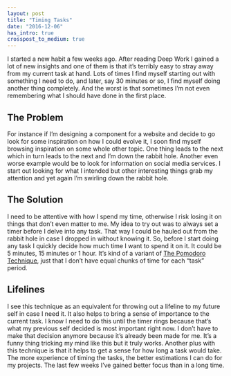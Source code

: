 ```yaml
---
layout: post
title: "Timing Tasks"
date: "2016-12-06"
has_intro: true
crosspost_to_medium: true
---
```


I started a new habit a few weeks ago. After reading Deep Work I gained a lot of new insights and one of them is that it’s terribly easy to stray away from my current task at hand. Lots of times I find myself starting out with something I need to do, and later, say 30 minutes or so, I find myself doing another thing completely. And the worst is that sometimes I’m not even remembering what I should have done in the first place.

## The Problem
For instance if I’m designing a component for a website and decide to go look for some inspiration on how I could evolve it, I soon find myself browsing inspiration on some whole other topic. One thing leads to the next which in turn leads to the next and I’m down the rabbit hole. Another even worse example would be to look for information on social media services. I start out looking for what I intended but other interesting things grab my attention and yet again I’m swirling down the rabbit hole.

## The Solution
I need to be attentive with how I spend my time, otherwise I risk losing it on things that don’t even matter to me. My idea to try out was to always set a timer before I delve into any task. That way I could be hauled out from the rabbit hole in case I dropped in without knowing it. So, before I start doing any task I quickly decide how much time I want to spend it on it. It could be 5 minutes, 15 minutes or 1 hour. It’s kind of a variant of [The Pomodoro Technique](http://cirillocompany.de/pages/pomodoro-technique), just that I don’t have equal chunks of time for each “task” period.

## Lifelines
I see this technique as an equivalent for throwing out a lifeline to my future self in case I need it. It also helps to bring a sense of importance to the current task. I know I need to do this until the timer rings because that’s what my previous self decided is most important right now. I don’t have to make that decision anymore because it’s already been made for me. It’s a funny thing tricking my mind like this but it truly works. Another plus with this technique is that it helps to get a sense for how long a task would take. The more experience of timing the tasks, the better estimations I can do for my projects. The last few weeks I’ve gained better focus than in a long time.

